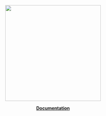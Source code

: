 <p align="center"><a href="https://corets.github.io/corets"><img src="https://raw.githubusercontent.com/corets/corets/master/public/assets/logo-text.svg" width="300"/></a></p>

<p align="center"><b><a href="https://__GITHUB_ORGANISATION__.github.io/__GITHUB_ORGANISATION__/__GITHUB_REPOSITORY_NAME__">Documentation</a></b></p>
